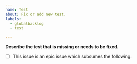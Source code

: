 ```yaml
---
name: Test
about: Fix or add new test.
labels:
  - globalbacklog
  - test

---
```


**Describe the test that is missing or needs to be fixed.**

- [ ] This issue is an epic issue which subsumes the following:
